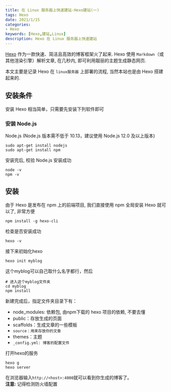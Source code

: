 ```yaml
---
title: 在 Linux 服务器上快速建站-Hexo建站(一)  
tags: Hexo
date: 2021/1/15
categories:
- Hexo
keywords: [Hexo,建站,Linux]
description: Hexo 在 Linux 服务器上快速建站
---
```


[Hexo](https://hexo.io/zh-cn/) 作为一款快速、简洁且高效的博客框架火了起来. Hexo 使用 `Markdown`（或其他渲染引擎）解析文章, 在几秒内, 即可利用靓丽的主题生成静态网页.  
<!-- more -->
本文主要是记录 Hexo 在 `linux服务器` 上部署的流程, 当然本站也是由 Hexo 搭建起来的.

## 安装条件
安装 Hexo 相当简单，只需要先安装下列软件即可

### 安装 Node.js
Node.js (Node.js 版本需不低于 10.13，建议使用 Node.js 12.0 及以上版本)
``` shell
sudo apt-get install nodejs
sudo apt-get install npm
```

安装完后, 校验 Node.js 安装成功
``` shell
node -v
npm -v
```

## 安装
由于 Hexo 是发布在 npm 上的前端项目, 我们直接使用 npm 全局安装 Hexo 就可以了, 非常方便
```shell
npm install -g hexo-cli
```

检查是否安装成功
```shell
hexo -v
```

接下来初始化hexo

```shell
hexo init myblog
```

这个myblog可以自己取什么名字都行，然后

``` shell
# 进入这个myblog文件夹
cd myblog 
npm install
```

新建完成后，指定文件夹目录下有：

- node_modules: 依赖包, 由npm下载的 hexo 项目的依赖, 不要去懂
- public：存放生成的页面
- scaffolds：生成文章的一些模板
- `source：用来存放你的文章`
- themes：主题
- `_config.yml: 博客的配置文件`

打开hexo的服务
```shell
hexo g
hexo server
```

在浏览器输入`http://<host>:4000`就可以看到你生成的博客了。   
**注意:** 记得检测防火墙配置

